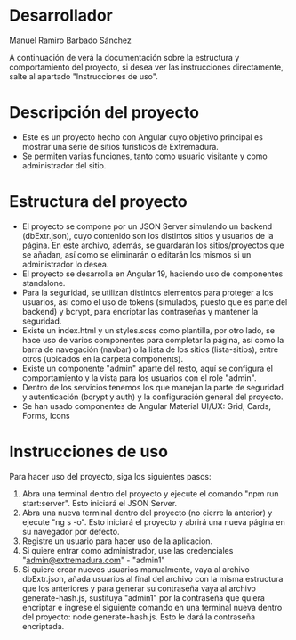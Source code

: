 # Desarrollador
Manuel Ramiro Barbado Sánchez

A continuación de verá la documentación sobre la estructura y comportamiento del proyecto, si desea ver las instrucciones directamente, salte al apartado "Instrucciones de uso".


# Descripción del proyecto

- Este es un proyecto hecho con Angular cuyo objetivo principal es mostrar una serie de sitios turísticos de Extremadura.
- Se permiten varias funciones, tanto como usuario visitante y como administrador del sitio.

# Estructura del proyecto
- El proyecto se compone por un JSON Server simulando un backend (dbExtr.json), cuyo contenido son los distintos sitios y usuarios de la página. En este archivo, además, se guardarán los sitios/proyectos que se añadan, así como se eliminarán o editarán los mismos si un administrador lo desea.
- El proyecto se desarrolla en Angular 19, haciendo uso de componentes standalone.
- Para la seguridad, se utilizan distintos elementos para proteger a los usuarios, así como el uso de tokens (simulados, puesto que es parte del backend) y bcrypt, para encriptar las contraseñas y mantener la seguridad.
- Existe un index.html y un styles.scss como plantilla, por otro lado, se hace uso de varios componentes para completar la página, así como la barra de navegación (navbar) o la lista de los sitios (lista-sitios), entre otros (ubicados en la carpeta components).
- Existe un componente "admin" aparte del resto, aquí se configura el comportamiento y la vista para los usuarios con el role "admin".
- Dentro de los servicios tenemos los que manejan la parte de seguridad y autenticación (bcrypt y auth) y la configuración general del proyecto.
- Se han usado componentes de Angular Material UI/UX: Grid, Cards, Forms, Icons

# Instrucciones de uso
Para hacer uso del proyecto, siga los siguientes pasos:

1. Abra una terminal dentro del proyecto y ejecute el comando "npm run start:server". Esto iniciará el JSON Server.
2. Abra una nueva terminal dentro del proyecto (no cierre la anterior) y ejecute "ng s -o". Esto iniciará el proyecto y abrirá una nueva página en su navegador por defecto.
3. Registre un usuario para hacer uso de la aplicacion.
4. Si quiere entrar como administrador, use las credenciales "admin@extremadura.com" - "admin1"
5. Si quiere crear nuevos usuarios manualmente, vaya al archivo dbExtr.json, añada usuarios al final del archivo con la misma estructura que los anteriores y para generar su contraseña vaya al archivo generate-hash.js, sustituya "admin1" por la contraseña que quiera encriptar e ingrese el siguiente comando en una terminal nueva dentro del proyecto: node generate-hash.js. Esto le dará la contraseña encriptada.